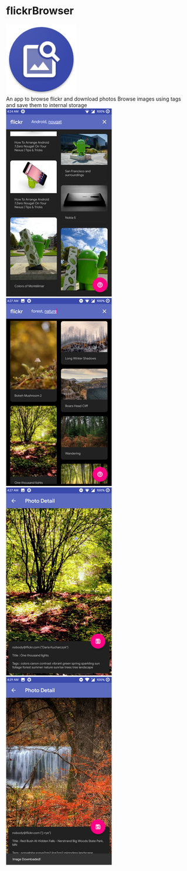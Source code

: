 # flickrBrowser
<img src = "https://raw.githubusercontent.com/HuM4NoiD/flickrBrowser/master/icon.png" /><br/>
An app to browse flickr and download photos
Browse images using tags and save them to internal storage</br>
<img src = "https://raw.githubusercontent.com/HuM4NoiD/flickrBrowser/master/screen_1.png" height = "512"/>
<img src = "https://raw.githubusercontent.com/HuM4NoiD/flickrBrowser/master/screen_2.png" height = "512"/>
<img src = "https://raw.githubusercontent.com/HuM4NoiD/flickrBrowser/master/screen_3.png" height = "512"/>
<img src = "https://raw.githubusercontent.com/HuM4NoiD/flickrBrowser/master/screen_4.png" height = "512"/>
